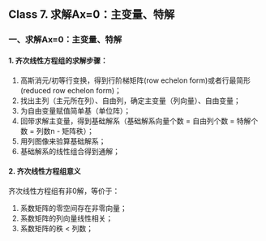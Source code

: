 ## Class 7. 求解Ax=0：主变量、特解

<h3 id='7.'>一、求解Ax=0：主变量、特解</h3>

<h4 id='7.1.'>1. 齐次线性方程组的求解步骤：</h4>

1. 高斯消元/初等行变换，得到行阶梯矩阵(row echelon form)或者行最简形(reduced row echelon form)；
2. 找出主列（主元所在列）、自由列，确定主变量（列向量）、自由变量；
3. 为自由变量赋值简单基（单位阵）；
4. 回带求解主变量，得到基础解系（基础解系向量个数 = 自由列个数 = 特解个数 = 列数n - 矩阵秩）；
5. 用列图像来验算基础解系；
6. 基础解系的线性组合得到通解；

<h4 id='7.2.'>2. 齐次线性方程组意义</h4>

齐次线性方程组有非0解，等价于：

1. 系数矩阵的零空间存在非零向量；
2. 系数矩阵的列向量线性相关；
3. 系数矩阵的秩 < 列数；